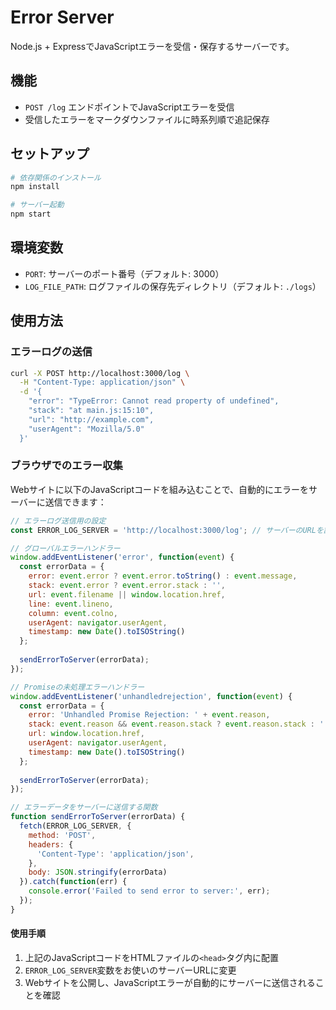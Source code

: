 # Error Server

Node.js + ExpressでJavaScriptエラーを受信・保存するサーバーです。

## 機能

- `POST /log` エンドポイントでJavaScriptエラーを受信
- 受信したエラーをマークダウンファイルに時系列順で追記保存

## セットアップ

```bash
# 依存関係のインストール
npm install

# サーバー起動
npm start
```

## 環境変数

- `PORT`: サーバーのポート番号（デフォルト: 3000）
- `LOG_FILE_PATH`: ログファイルの保存先ディレクトリ（デフォルト: `./logs`）

## 使用方法

### エラーログの送信

```bash
curl -X POST http://localhost:3000/log \
  -H "Content-Type: application/json" \
  -d '{
    "error": "TypeError: Cannot read property of undefined",
    "stack": "at main.js:15:10",
    "url": "http://example.com",
    "userAgent": "Mozilla/5.0"
  }'
```

### ブラウザでのエラー収集

Webサイトに以下のJavaScriptコードを組み込むことで、自動的にエラーをサーバーに送信できます：

```javascript
// エラーログ送信用の設定
const ERROR_LOG_SERVER = 'http://localhost:3000/log'; // サーバーのURLを設定

// グローバルエラーハンドラー
window.addEventListener('error', function(event) {
  const errorData = {
    error: event.error ? event.error.toString() : event.message,
    stack: event.error ? event.error.stack : '',
    url: event.filename || window.location.href,
    line: event.lineno,
    column: event.colno,
    userAgent: navigator.userAgent,
    timestamp: new Date().toISOString()
  };
  
  sendErrorToServer(errorData);
});

// Promiseの未処理エラーハンドラー
window.addEventListener('unhandledrejection', function(event) {
  const errorData = {
    error: 'Unhandled Promise Rejection: ' + event.reason,
    stack: event.reason && event.reason.stack ? event.reason.stack : '',
    url: window.location.href,
    userAgent: navigator.userAgent,
    timestamp: new Date().toISOString()
  };
  
  sendErrorToServer(errorData);
});

// エラーデータをサーバーに送信する関数
function sendErrorToServer(errorData) {
  fetch(ERROR_LOG_SERVER, {
    method: 'POST',
    headers: {
      'Content-Type': 'application/json',
    },
    body: JSON.stringify(errorData)
  }).catch(function(err) {
    console.error('Failed to send error to server:', err);
  });
}
```

#### 使用手順

1. 上記のJavaScriptコードをHTMLファイルの`<head>`タグ内に配置
2. `ERROR_LOG_SERVER`変数をお使いのサーバーURLに変更
3. Webサイトを公開し、JavaScriptエラーが自動的にサーバーに送信されることを確認
